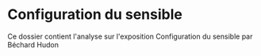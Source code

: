 # Configuration du sensible

Ce dossier contient l'analyse sur l'exposition Configuration du sensible par Béchard Hudon
